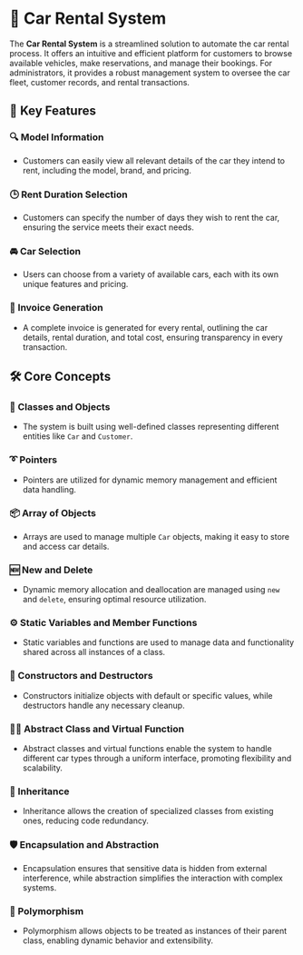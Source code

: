 # 🚗 Car Rental System

The **Car Rental System** is a streamlined solution to automate the car rental process. It offers an intuitive and efficient platform for customers to browse available vehicles, make reservations, and manage their bookings. For administrators, it provides a robust management system to oversee the car fleet, customer records, and rental transactions.

## 🌟 Key Features

### 🔍 Model Information
- Customers can easily view all relevant details of the car they intend to rent, including the model, brand, and pricing.

### 🕒 Rent Duration Selection
- Customers can specify the number of days they wish to rent the car, ensuring the service meets their exact needs.

### 🚘 Car Selection
- Users can choose from a variety of available cars, each with its own unique features and pricing.

### 📄 Invoice Generation
- A complete invoice is generated for every rental, outlining the car details, rental duration, and total cost, ensuring transparency in every transaction.

## 🛠️ Core Concepts

### 🧱 Classes and Objects
- The system is built using well-defined classes representing different entities like `Car` and `Customer`.

### ➰ Pointers
- Pointers are utilized for dynamic memory management and efficient data handling.

### 📦 Array of Objects
- Arrays are used to manage multiple `Car` objects, making it easy to store and access car details.

### 🆕 New and Delete
- Dynamic memory allocation and deallocation are managed using `new` and `delete`, ensuring optimal resource utilization.

### ⚙️ Static Variables and Member Functions
- Static variables and functions are used to manage data and functionality shared across all instances of a class.

### 🚀 Constructors and Destructors
- Constructors initialize objects with default or specific values, while destructors handle any necessary cleanup.

### 👩‍💻 Abstract Class and Virtual Function
- Abstract classes and virtual functions enable the system to handle different car types through a uniform interface, promoting flexibility and scalability.

### 🧬 Inheritance
- Inheritance allows the creation of specialized classes from existing ones, reducing code redundancy.

### 🛡️ Encapsulation and Abstraction
- Encapsulation ensures that sensitive data is hidden from external interference, while abstraction simplifies the interaction with complex systems.

### 🎨 Polymorphism
- Polymorphism allows objects to be treated as instances of their parent class, enabling dynamic behavior and extensibility.
